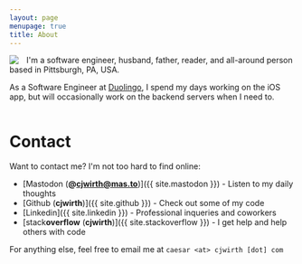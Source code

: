 ```yaml
---
layout: page
menupage: true
title: About
---
```


<img style="float: left; margin: 0 1em 0  0;" src="https://gravatar.com/avatar/696cf5da599733261059de06c4d1fe22?size=150">

I'm a software engineer, husband, father, reader, and all-around person based in Pittsburgh, PA, USA.

As a Software Engineer at [Duolingo], I spend my days working on the iOS app, but will occasionally work on the backend servers when I need to.

[Duolingo]: https://www.duolingo.com/

<div style="clear: both;">
    <!-- Only here so the contact info goes beneath -->
</div>

# Contact

Want to contact me?
I'm not too hard to find online:

- [Mastodon (**@cjwirth@mas.to**)]({{ site.mastodon }}) - Listen to my daily thoughts
- [Github (**cjwirth**)]({{ site.github }}) - Check out some of my code
- [Linkedin]({{ site.linkedin }}) - Professional inqueries and coworkers
- [stack**overflow** (**cjwirth**)]({{ site.stackoverflow }}) - I get help and help others with code

For anything else, feel free to email me at `caesar <at> cjwirth [dot] com`
